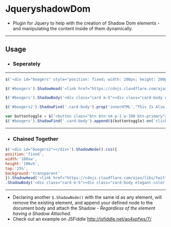 # JqueryshadowDom
* Plugin for Jquery to help with the creation of Shadow Dom elements - and manipulating the content inside of them dynamically.
----
## Usage
* ### Seperately
----
```javascript
$('<div id="boogers" style="position: fixed; width: 200px; height: 200px; bottom: 0px; right: 0px; background: transparent;"></div>').ShadowNode()
```
```javascript
$('#boogers').ShadowHead('<link href="https://cdnjs.cloudflare.com/ajax/libs/twitter-bootstrap/4.1.3/css/bootstrap.min.css" rel="stylesheet"><link href="https://cdnjs.cloudflare.com/ajax/libs/mdbootstrap/4.5.14/css/mdb.min.css" rel="stylesheet">')
```
```javascript
$('#boogers').ShadowBody('<div class="card m-5"><div class="card-body elegant-color text-white">This Is In The Shadow</div></div>')
```
```javascript
$('#boogers2').ShadowFind('.card-body').prop('innerHTML',"This Is Also In Its Own Shadow - <i>And Stuff</i>")
```
```javascript
var buttontoggle = $('<button class="btn btn-sm p-1 w-100 btn-primary">Test</button>');
$('#boogers').ShadowFind('.card-body').append($(buttontoggle).on('click',function () { $('#boogers2').fadeToggle() }) );
```
----
* ### Chained Together
```javascript 
$('<div id="boogers2"></div>').ShadowNode().css({
position:'fixed',
width:'100vw',
height:'100vh',
top:'25%',
background:'transparent'
}).ShadowHead('<link href="https://cdnjs.cloudflare.com/ajax/libs/twitter-bootstrap/4.1.3/css/bootstrap.min.css" rel="stylesheet"><link href="https://cdnjs.cloudflare.com/ajax/libs/mdbootstrap/4.5.14/css/mdb.min.css" rel="stylesheet">')
.ShadowBody('<div class="card m-5"><div class="card-body elegant-color text-white">This Is In The Shadow</div></div>')
```
----
* Declaring another ```$.ShadowNode()``` with the same id as any element, will remove the existing element, and append your defined node to the document body and attach the Shadow - *Regardless of the element having a Shadow Attached*.
* Check out an example on JSFiddle http://jsfiddle.net/ao4xpfws/7/
